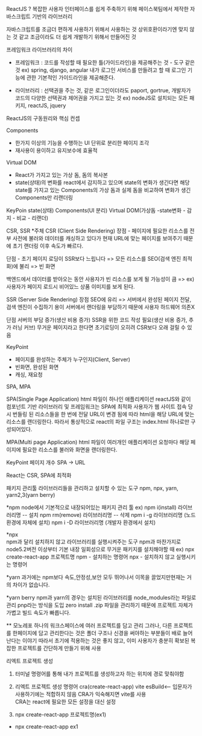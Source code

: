 ReactJS ?
복잡한 사용자 인터페이스를 쉽게 주축하기 위해 페이스북팀에서 제작한 자바스크립트 기반의 라이브러리

자바스크립트를 조금더 편하게 사용하기 위해서 사용하는 것
상위호환이라기엔 맞지 않는 것 같고 조금이라도 더 쉽게 개발하기 위해서 만들어진 것

프레임워크 라이브러리의 차이

- 프레임워크 : 코드를 작성할 때 필요한 틀(가이드라인)을 제공해주는 것 - 도구 같은 것
  ex) spring, django, angular
  내가 로그인 서비스를 만들려고 할 때 로그인 기능에 관한 기본적인 가이드라인을 제공해준다.

- 라이브러리 : 선택권을 주는 것, 같은 로그인이더라도 paport, gortrue, 개발자가 코드의 다양한 선택권과 제어권을 가지고 있는 것
  ex) nodeJS로 설치되는 모든 패키지, reactJS, jquery

ReactJS의 구동원리와 핵심 컨셉

Components

- 한가지 이상의 기능을 수행하는 UI 단위로 분리한 페이지 조각
- 재사용이 용이하고 유지보수에 효율적

Virtual DOM

- React가 가지고 있는 가상 돔, 돔의 복사본
- state(상태)의 변화를 react에서 감지하고 있으며 state의 변화가 생긴다면
  해당 state를 가지고 있는 Components의 가상 돔과 실제 돔을 비교하여 변화가 생긴 Components만 리랜더링

KeyPoin
state(상태)
Components(UI 분리)
Virtual DOM(가상돔 -state변화 - 감지 - 비교 - 리랜더)

CSR, SSR \*주체
CSR (Client Side Rendering)
장점 - 페이지에 필요한 리소스를 전부 사전에 불러와 데이터를 캐싱하고 있다가 현재 URL에 맞는 페이지를 보여주기 때문에 초기 랜더링 이후 속도가 빠르다.

단점 - 초기 페이지 로딩이 SSR보다 느립니다 => 모든 리소스를 SEO(검색 엔진 최적화)에 불리 => 빈 화면

백엔드에서 데이터를 받아오는 동안 사용자가 빈 리소스를 보게 될 가능성이 큼 => ex) 사용자가 페이지 로드시 비어있느 상품 이미지를 보게 된다.

SSR (Server Side Rendering)
장점
SEO에 유리 => 서버에서 완성된 페이지 전달, 검색 엔진이 수집하기 용이
서버에서 랜더링을 부담하기 때문에 사용자 하드웨어 의존X

단점
서버의 부담 증가(생산 비용 증가)
SSR을 위한 코드 작성 필요(생산 비용 증가, 추가 러닝 커브)
무거운 페이지라고 한다면 초기로딩이 오히려 CSR보다 오래 걸릴 수 있음

KeyPoint

- 페이지를 완성하는 주체가 누구인지(Client, Server)
- 빈화면, 완성된 화면
- 캐싱, 재요청

SPA, MPA

SPA(Single Page Application)
html 파일이 하나인 애플리케이션
reactJS와 같이 컴포넌트 기반 라이브러리 및 프레임워크는 SPA에 최적화
사용자가 웹 사이트 접속 당시 번들링 된 리소스들을 한 번에 전달
URL이 변경 됨에 따라 html을 해당 URL에 맞는 리소스를 랜더링한다.
따라서 통상적으로 react의 파일 구조는 index.html 하나로만 구성되어있다.

MPA(Multi page Application)
html 파일이 여러개인 애플리케이션
요청마다 해당 페이지에 필요한 리소스를 불러와 화면을 랜더링한다.

KeyPoint
페이지 개수
SPA -> URL

React는 CSR, SPA에 최적화

패키지 관리툴
라이브러리들을 관리하고 설치할 수 있는 도구
npm, npx, yarn, yarn2,3(yarn berry)

\*npm
node에서 기본적으로 내장되어있는 패키지 관리 툴
ex)
npm i(install) 라이브러리명 -- 설치
npm rm(remove) 라이브러리명 -- 삭제
npm i -g 라이브러리명 (노드 환경에 자체에 설치)
npm i -D 라이브러리명 (개발자 환경에서 설치)

\*npx  
npm과 달리 설치하지 않고 라이브러리를 실행시켜주는 도구
npm과 마찬가지로 node5.2버전 이상부터 기본 내장
일회성으로 무거운 패키지를 설치해야할 때
ex) npx create-react-app 프로젝트명
npm - 설치하는 명령어
npx - 설치하지 않고 실행시키는 명령어

\*yarn
과거에는 npm보다 속도,안정성,보안 모두 뛰어나서 이목을 끌었지만현재는 거의 차이가 없습니다.

\*yarn berry
npm과 yarn의 경우는 설치된 라이브러리를 node_modules라는 파일로 관리
pnp라는 방식을 도입 zero install
.zip 파일을 관리하기 때문에 프로젝트 자체가 가볍고 빌드 속도가 빠릅니다.

\*\* 모노레포
하나의 워크스페이스에 여러 프로젝트를 담고 관리
그러나, 다른 프로젝트를 한페이지에 담고 관리한다는 것은 폴더 구조나 신경을 써야하는 부분들이 배로 늘어난다는 이야기 따라서 초기에 적용하는 것은 좋지 않고, 이미 사용자가 충분히 확보된 복잡한 프로젝트를 간단하게 만들기 위해 사용

리엑트 프로젝트 생성

1. 터미널 명령어를 통해 내가 프로젝트를 생성하고자 하는 위치에 경로 맞춰야함
2. 리엑트 프로젝트 생성 명령어
   cra(create-react-app)
   vite esBuild<-- 입문자가 사용하기에는 적합하지 않음
   CRA가 익숙해지면 vite를 사용  
   CRA는 react에 필요한 모든 설정을 대신 설정

3. npx create-react-app 프로젝트명(ex1)

- npx create-react-app ex1

